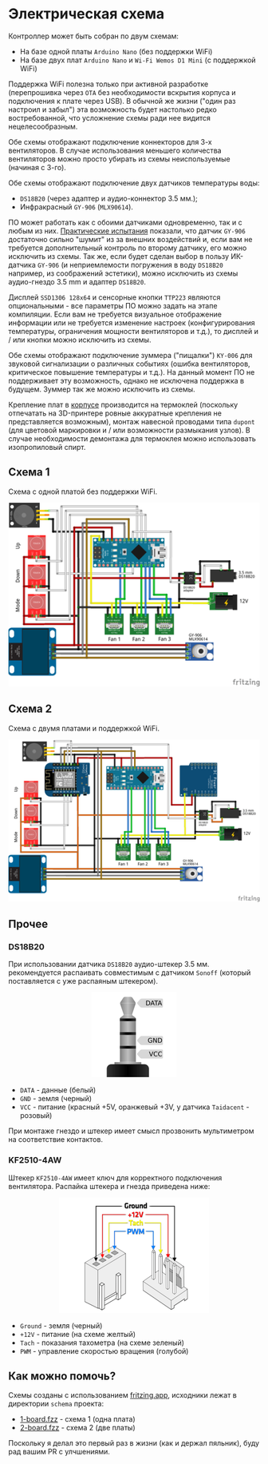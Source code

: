 # Электрическая схема

Контроллер может быть собран по двум схемам:

* На базе одной платы `Arduino Nano` (без поддержки WiFi)
* На базе двух плат `Arduino Nano` и `Wi-Fi Wemos D1 Mini` (с поддержкой WiFi)

Поддержка WiFi полезна только при активной разработке (перепрошивка через `OTA` без необходимости вскрытия корпуса и подключения к плате через USB). В обычной же жизни ("один раз настроил и забыл") эта возможность будет настолько редко востребованной, что усложнение схемы ради нее видится нецелесообразным.

Обе схемы отображают подключение коннекторов для 3-х вентиляторов. В случае использования меньшего количества вентиляторов можно просто убирать из схемы неиспользуемые (начиная с 3-го).

Обе схемы отображают подключение двух датчиков температуры воды:

* `DS18B20` (через адаптер и аудио-коннектор 3.5 мм.);
* Инфракрасный `GY-906` (`MLX90614`).

ПО может работать как с обоими датчиками одновременно, так и с любым из них. [Практические испытания](sensor-matrix.md) показали, что датчик `GY-906` достаточно сильно "шумит" из за внешних воздействий и, если вам не требуется дополнительный контроль по второму датчику, его можно исключить из схемы. Так же, если будет сделан выбор в пользу ИК-датчика `GY-906` (и неприемлемости погружения в воду `DS18B20` например, из соображений эстетики), можно исключить из схемы аудио-гнездо 3.5 mm и адаптер `DS18B20`.

Дисплей `SSD1306 128x64` и сенсорные кнопки `TTP223` являются опциональными - все параметры ПО можно задать на этапе компиляции. Если вам не требуется визуальное отображение информации или не требуется изменение настроек (конфигурирования температуры, ограничения мощности вентиляторов и т.д.), то дисплей и / или кнопки можно исключить из схемы.

Обе схемы отображают подключение зуммера ("пищалки") `KY-006` для звуковой сигнализации о различных событиях (ошибка вентиляторов, критическое повышение температуры и т.д.). На данный момент ПО не поддерживает эту возможность, однако не исключена поддержка в будущем. Зуммер так же можно исключить из схемы.

Крепление плат в [корпусе](3d-model.md) производится на термоклей (поскольку отпечатать на 3D-принтере ровные аккуратные крепления не представляется возможным), монтаж навесной проводами типа `dupont` (для цветовой маркировки и / или возможности размыкания узлов). В случае необходимости демонтажа для термоклея можно использовать изопропиловый спирт.

## Схема 1

Схема с одной платой без поддержки WiFi.

<p align='center'>
<img src='schema/1-board.png' width='800px' alt='Одноплатная схема кулера для аквариума' title='Одноплатная схема кулера для аквариума'>
</p>

## Схема 2

Схема с двумя платами и поддержкой WiFi.

<p align='center'>
<img src='schema/2-board.png' width='800px' alt='Схема кулера для аквариума с поддержкой WiFi' title='Схема кулера для аквариума с поддержкой WiFi'>
</p>

## Прочее

### DS18B20

При использовании датчика `DS18B20` аудио-штекер 3.5 мм. рекомендуется распаивать совместимым с датчиком `Sonoff` (который поставляется с уже распаяным штекером).

<p align='center'>
<img src='schema/sonoff-jack.png' alt='Распайка штекера Sonoff DS18B20' title='Распайка штекера Sonoff DS18B20'>
</p>

* `DATA` - данные (белый)
* `GND` - земля (черный)
* `VCC` - питание (красный +5V, оранжевый +3V, у датчика `Taidacent` - розовый)

При монтаже гнездо и штекер имеет смысл прозвонить мультиметром на соответствие контактов.

### KF2510-4AW

Штекер `KF2510-4AW` имеет ключ для корректного подключения вентилятора. Распайка штекера и гнезда приведена ниже:

<p align='center'>
<img src='schema/kf2510-4aw.png' alt='Распайка штекера KF2510-4AW.png' title='Распайка штекера KF2510-4AW'>
</p>

* `Ground` - земля (черный)
* `+12V` - питание (на схеме желтый)
* `Tach` - показания тахометра (на схеме зеленый)
* `PWM` - управление скоростью вращения (голубой)

## Как можно помочь?

Схемы созданы с использованием [fritzing.app](https://github.com/fritzing/fritzing-app), исходники лежат в директории `schema` проекта:

* [1-board.fzz](schema/1-board.fzz) - схема 1 (одна плата)
* [2-board.fzz](schema/2-board.fzz) - схема 2 (две платы)

Поскольку я делал это первый раз в жизни (как и держал пяльник), буду рад вашим PR с улчшениями.
